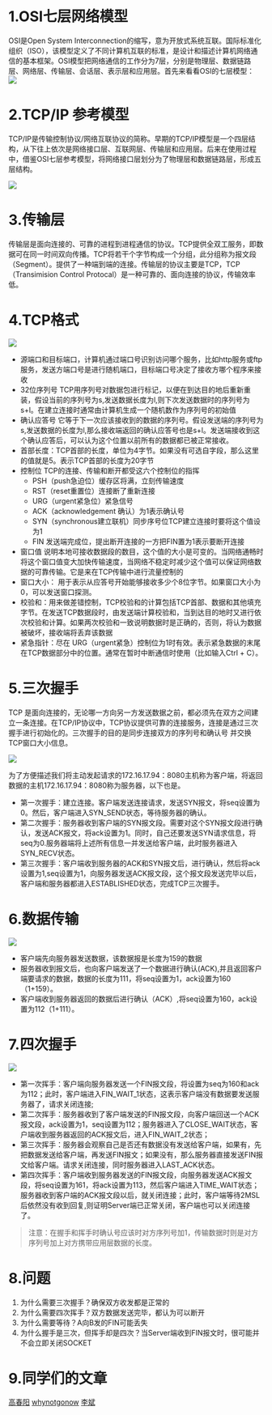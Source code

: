 # 1.OSI七层网络模型
OSI是Open System Interconnection的缩写，意为开放式系统互联。国际标准化组织（ISO），该模型定义了不同计算机互联的标准，是设计和描述计算机网络通信的基本框架。OSI模型把网络通信的工作分为7层，分别是物理层、数据链路层、网络层、传输层、会话层、表示层和应用层。首先来看看OSI的七层模型：
![](/public/images/osi7cen.png)

# 2.TCP/IP 参考模型
TCP/IP是传输控制协议/网络互联协议的简称。早期的TCP/IP模型是一个四层结构，从下往上依次是网络接口层、互联网层、传输层和应用层。后来在使用过程中，借鉴OSI七层参考模型，将网络接口层划分为了物理层和数据链路层，形成五层结构。

![](/public/images/tcpip5.png)

# 3.传输层
传输层是面向连接的、可靠的进程到进程通信的协议。TCP提供全双工服务，即数据可在同一时间双向传播。TCP将若干个字节构成一个分组，此分组称为报文段（Segment）。提供了一种端到端的连接。传输层的协议主要是TCP，TCP（Transimision Control Protocal）是一种可靠的、面向连接的协议，传输效率低。

# 4.TCP格式
![](/public/images/tcpconstructor.webp)

- 源端口和目标端口，计算机通过端口号识别访问哪个服务，比如http服务或ftp服务，发送方端口号是进行随机端口，目标端口号决定了接收方哪个程序来接收
- 32位序列号 TCP用序列号对数据包进行标记，以便在到达目的地后重新重装，假设当前的序列号为s,发送数据长度为l,则下次发送数据时的序列号为s+l。在建立连接时通常由计算机生成一个随机数作为序列号的初始值
- 确认应答号 它等于下一次应该接收到的数据的序列号。假设发送端的序列号为s,发送数据的长度为l,那么接收端返回的确认应答号也是s+l。发送端接收到这个确认应答后，可以认为这个位置以前所有的数据都已被正常接收。
- 首部长度：TCP首部的长度，单位为4字节。如果没有可选自字段，那么这里的值就是5。表示TCP首部的长度为20字节
- 控制位 TCP的连接、传输和断开都受这六个控制位的指挥
    - PSH（push急迫位）缓存区将满，立刻传输速度
    - RST（reset重置位）连接断了重新连接
    - URG（urgent紧急位）紧急信号
    - ACK（acknowledgement 确认）为1表示确认号
    - SYN（synchronous建立联机）同步序号位TCP建立连接时要将这个值设为1
    - FIN 发送端完成位，提出断开连接的一方把FIN置为1表示要断开连接
- 窗口值 说明本地可接收数据段的数目，这个值的大小是可变的。当网络通畅时将这个窗口值变大加快传输速度，当网络不稳定时减少这个值可以保证网络数据的可靠传输。它是来在TCP传输中进行流量控制的
- 窗口大小： 用于表示从应答号开始能够接收多少个8位字节。如果窗口大小为0，可以发送窗口探测。
- 校验和：用来做差错控制，TCP校验和的计算包括TCP首部、数据和其他填充字节。在发送TCP数据段时，由发送端计算校验和，当到达目的地时又进行依次校验和计算。如果两次校验和一致说明数据时是正确的，否则，将认为数据被破坏，接收端将丢弃该数据
- 紧急指针：尽在 URG（urgent紧急）控制位为1时有效。表示紧急数据的末尾在TCP数据部分中的位置。通常在暂时中断通信时使用（比如输入Ctrl + C）。

# 5.三次握手
TCP 是面向连接的，无论哪一方向另一方发送数据之前，都必须先在双方之间建立一条连接。在TCP/IP协议中，TCP协议提供可靠的连接服务，连接是通过三次握手进行初始化的。三次握手的目的是同步连接双方的序列号和确认号 并交换TCP窗口大小信息。

![](/public/images/shake8.webp)

为了方便描述我们将主动发起请求的172.16.17.94：8080主机称为客户端，将返回数据的主机172.16.17.94：8080称为服务器，以下也是。
- 第一次握手：建立连接。客户端发送连接请求，发送SYN报文，将seq设置为0。然后，客户端进入SYN_SEND状态，等待服务器的确认。
- 第二次握手：服务器收到客户端的SYN报文段。需要对这个SYN报文段进行确认，发送ACK报文，将ack设置为1。同时，自己还要发送SYN请求信息，将seq为0.服务器端将上述所有信息一并发送给客户端，此时服务器进入SYN_RECV状态。
- 第三次握手：客户端收到服务器的ACK和SYN报文后，进行确认，然后将ack设置为1,seq设置为1，向服务器发送ACK报文段，这个报文段发送完毕以后，客户端和服务器都进入ESTABLISHED状态，完成TCP三次握手。

# 6.数据传输
![](/public/images/datatransfer8.webp)

- 客户端先向服务器发送数据，该数据报是长度为159的数据
- 服务器收到报文后，也向客户端发送了一个数据进行确认(ACK),并且返回客户端要请求的数据，数据的长度为111，将seq设置为1，ack设置为160（1+159）。
- 客户端收到服务器返回的数据后进行确认（ACK）,将seq设置为160，ack设置为112（1+111）。

# 7.四次握手

![](/public/images/goodbye8.webp)

- 第一次挥手：客户端向服务器发送一个FIN报文段，将设置为seq为160和ack为112；此时，客户端进入FIN_WAIT_1状态，这表示客户端没有数据要发送服务器了，请求关闭连接;
- 第二次挥手：服务器收到了客户端发送的FIN报文段，向客户端回送一个ACK报文段，ack设置为1，seq设置为112；服务器进入了CLOSE_WAIT状态，客户端收到服务器返回的ACK报文后，进入FIN_WAIT_2状态；
- 第三次挥手：服务器会观察自己是否还有数据没有发送给客户端，如果有，先把数据发送给客户端，再发送FIN报文；如果没有，那么服务器直接发送FIN报文给客户端。请求关闭连接，同时服务器进入LAST_ACK状态。
- 第四次挥手：客户端收到服务器发送的FIN报文段，向服务器发送ACK报文段，将seq设置为161，将ack设置为113，然后客户端进入TIME_WAIT状态；服务器收到客户端的ACK报文段以后，就关闭连接；此时，客户端等待2MSL后依然没有收到回复,则证明Server端已正常关闭，客户端也可以关闭连接了。
> 注意：在握手和挥手时确认号应该时对方序列号加1，传输数据时则是对方序列号加上对方携带应用层数据的长度。

# 8.问题
1. 为什么需要三次握手？确保双方收发都是正常的
2. 为什么需要四次挥手？双方数据发送完毕，都认为可以断开
3. 为什么需要等待？A向B发的FIN可能丢失
4. 为什么握手是三次，但挥手却是四次？当Server端收到FIN报文时，很可能并不会立即关闭SOCKET

# 9.同学们的文章
[高春阳](https://gcystar.github.io/2018/02/06/core/tcp%E7%9A%84%E8%AE%A4%E7%9F%A5%E5%92%8C%E5%BA%94%E7%94%A8/)
[whynotgonow](https://juejin.im/post/6844903564918145032)
[李斌](https://juejin.im/post/6844903564578390029)